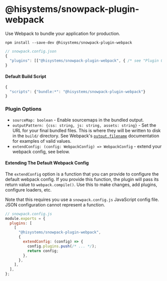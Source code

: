 # @hisystems/snowpack-plugin-webpack

Use Webpack to bundle your application for production.

```
npm install --save-dev @hisystems/snowpack-plugin-webpack
```

```js
// snowpack.config.json
{
  "plugins": [["@hisystems/snowpack-plugin-webpack", { /* see "Plugin Options" below */}]]
}
```

#### Default Build Script

```js
{
  "scripts": {"bundle:*": "@hisystems/snowpack-plugin-webpack"}
}
```

### Plugin Options

- `sourceMap: boolean` - Enable sourcemaps in the bundled output.
- `outputPattern: {css: string, js: string, assets: string}` - Set the URL for your final bundled files. This is where they will be written to disk in the `build/` directory. See Webpack's [`output.filename`](https://webpack.js.org/configuration/output/#outputfilename) documentation for examples of valid values.
- `extendConfig: (config: WebpackConfig) => WebpackConfig` - extend your webpack config, see below.

#### Extending The Default Webpack Config

The `extendConfig` option is a function that you can provide to configure the default webpack config. If you provide this function, the plugin will pass its return value to `webpack.compile()`. Use this to make changes, add plugins, configure loaders, etc.

Note that this requires you use a `snowpack.config.js` JavaScript config file. JSON configuration cannot represent a function.

```js
// snowpack.config.js
module.exports = {
  plugins: [
    [
      "@hisystems/snowpack-plugin-webpack",
      {
        extendConfig: (config) => {
          config.plugins.push(/* ... */);
          return config;
        },
      },
    ],
  ],
};
```
